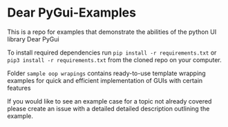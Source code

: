 # Dear PyGui-Examples
This is a repo for examples that demonstrate the abilities of the python UI library Dear PyGui

To install required dependencies run `pip install -r requirements.txt` or `pip3 install -r requirements.txt` 
from the cloned repo on your computer.

Folder `sample oop wrapings` contains ready-to-use template wrapping examples for quick and efficient 
implementation of GUIs with certain features

If you would like to see an example case for a topic not already covered please create an issue with a detailed detailed description outlining the example.
